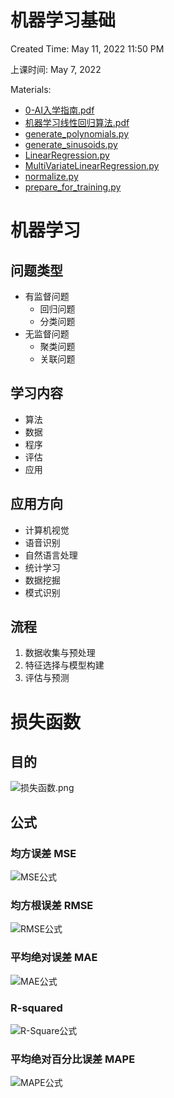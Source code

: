 # 机器学习基础

Created Time: May 11, 2022 11:50 PM

上课时间: May 7, 2022

Materials: 

- [0-AI入学指南.pdf](https://github.com/kk37111754/ML-HomeWork/blob/df2b4350bcaf4fac37d208ac047ebf2cd6b555b7/%E7%94%B0%E5%8F%AF%E6%AC%A3/%E7%AC%94%E8%AE%B0/files/1.0-AI%E5%85%A5%E5%AD%A6%E6%8C%87%E5%8D%97.pdf) 
- [机器学习线性回归算法.pdf](https://github.com/kk37111754/ML-HomeWork/blob/df2b4350bcaf4fac37d208ac047ebf2cd6b555b7/%E7%94%B0%E5%8F%AF%E6%AC%A3/%E7%AC%94%E8%AE%B0/files/1.%E6%9C%BA%E5%99%A8%E5%AD%A6%E4%B9%A0%E7%BA%BF%E6%80%A7%E5%9B%9E%E5%BD%92%E7%AE%97%E6%B3%95.pdf)
- [generate_polynomials.py](https://github.com/kk37111754/ML-HomeWork/blob/df2b4350bcaf4fac37d208ac047ebf2cd6b555b7/%E7%94%B0%E5%8F%AF%E6%AC%A3/%E7%AC%94%E8%AE%B0/files/1.generate_polynomials.py) 
- [generate_sinusoids.py](https://github.com/kk37111754/ML-HomeWork/blob/df2b4350bcaf4fac37d208ac047ebf2cd6b555b7/%E7%94%B0%E5%8F%AF%E6%AC%A3/%E7%AC%94%E8%AE%B0/files/1.generate_sinusoids.py) 
- [LinearRegression.py](https://github.com/kk37111754/ML-HomeWork/blob/df2b4350bcaf4fac37d208ac047ebf2cd6b555b7/%E7%94%B0%E5%8F%AF%E6%AC%A3/%E7%AC%94%E8%AE%B0/files/1.LinearRegression.py) 
- [MultiVariateLinearRegression.py](https://github.com/kk37111754/ML-HomeWork/blob/df2b4350bcaf4fac37d208ac047ebf2cd6b555b7/%E7%94%B0%E5%8F%AF%E6%AC%A3/%E7%AC%94%E8%AE%B0/files/1.MultiVariateLinearRegression.py) 
- [normalize.py](https://github.com/kk37111754/ML-HomeWork/blob/df2b4350bcaf4fac37d208ac047ebf2cd6b555b7/%E7%94%B0%E5%8F%AF%E6%AC%A3/%E7%AC%94%E8%AE%B0/files/1.normalize.py) 
- [prepare_for_training.py](https://github.com/kk37111754/ML-HomeWork/blob/df2b4350bcaf4fac37d208ac047ebf2cd6b555b7/%E7%94%B0%E5%8F%AF%E6%AC%A3/%E7%AC%94%E8%AE%B0/files/1.prepare_for_training.py) 

# 机器学习

## 问题类型

- 有监督问题
  - 回归问题
  - 分类问题
- 无监督问题
  - 聚类问题
  - 关联问题

## 学习内容

- 算法
- 数据
- 程序
- 评估
- 应用

## 应用方向

- 计算机视觉
- 语音识别
- 自然语言处理
- 统计学习
- 数据挖掘
- 模式识别

## 流程

1. 数据收集与预处理
2. 特征选择与模型构建
3. 评估与预测

# 损失函数

## 目的

![损失函数.png](https://github.com/kk37111754/ML-HomeWork/blob/df2b4350bcaf4fac37d208ac047ebf2cd6b555b7/%E7%94%B0%E5%8F%AF%E6%AC%A3/%E7%AC%94%E8%AE%B0/files/1.%E6%8D%9F%E5%A4%B1%E5%87%BD%E6%95%B0.png)

## 公式

### 均方误差 MSE

![MSE公式](https://latex.codecogs.com/svg.image?MSE=\frac{1}{n}&space;\sum_{i=1}^{n}\left(y_{i}-\hat{y}_{i}\right)^{2})

### 均方根误差 RMSE

![RMSE公式](https://latex.codecogs.com/svg.image?RMSE=\sqrt{\frac{1}{n}&space;\sum_{i=1}^{n}\left(y_{i}-\hat{y}_{i}\right)^{2}})

### 平均绝对误差 MAE

![MAE公式](https://latex.codecogs.com/svg.image?MAE=\frac{1}{n}&space;\sum_{i=1}^{n}\left|y_{i}-\hat{y}_{i}\right|)

### R-squared

![R-Square公式](https://latex.codecogs.com/svg.image?R^{2}=1-\frac{\sum_{i=1}^{n}\left(y_{i}-\hat{y}_{i}\right)^{2}}{\sum_{i=1}^{n}\left(y_{i}-\bar{y}\right)^{2}})

### 平均绝对百分⽐误差 MAPE

![MAPE公式](https://latex.codecogs.com/svg.image?MAPE=\frac{100\%}{n}&space;\sum_{i=1}^{n}&space;\frac{\left|y_{i}-\hat{y}_{i}\right|}{y_{i}})
